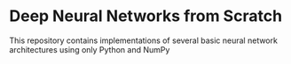 # Deep Neural Networks from Scratch
This repository contains implementations of several basic neural network architectures using only Python and NumPy
